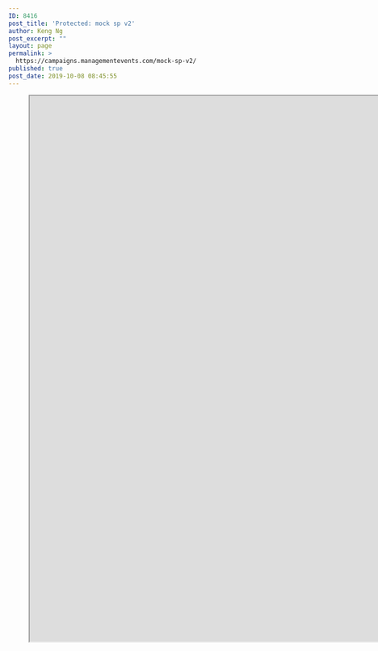```yaml
---
ID: 8416
post_title: 'Protected: mock sp v2'
author: Keng Ng
post_excerpt: ""
layout: page
permalink: >
  https://campaigns.managementevents.com/mock-sp-v2/
published: true
post_date: 2019-10-08 08:45:55
---
```

<!-- wp:html -->
<figure><iframe src="https://xd.adobe.com/embed/3e26b222-def5-4360-7751-d1a73a3584c1-4817/" width="1920" height="1080" allowfullscreen="allowfullscreen"></iframe></figure>
<!-- /wp:html -->